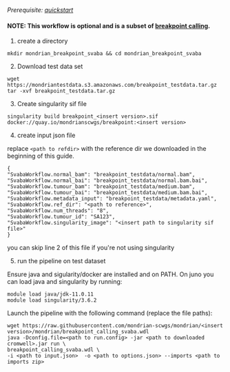 
*Prerequisite: [quickstart](README.md)*

#### NOTE: This workflow is optional and is a subset of [breakpoint calling](quickstart/breakpoint_calling.wdl).


1. create a directory 
```
mkdir mondrian_breakpoint_svaba && cd mondrian_breakpoint_svaba
```

2. Download test data set

```
wget https://mondriantestdata.s3.amazonaws.com/breakpoint_testdata.tar.gz
tar -xvf breakpoint_testdata.tar.gz
```

3. Create singularity sif file
```
singularity build breakpoint_<insert version>.sif docker://quay.io/mondrianscwgs/breakpoint:<insert version>
```

4. create input json file

replace `<path to refdir>` with the reference dir we downloaded in the beginning of this guide.

```
{
"SvabaWorkflow.normal_bam": "breakpoint_testdata/normal.bam",
"SvabaWorkflow.normal_bai": "breakpoint_testdata/normal.bam.bai",
"SvabaWorkflow.tumour_bam": "breakpoint_testdata/medium.bam",
"SvabaWorkflow.tumour_bai": "breakpoint_testdata/medium.bam.bai",
"SvabaWorkflow.metadata_input": "breakpoint_testdata/metadata.yaml",
"SvabaWorkflow.ref_dir": "<path to reference>",
"SvabaWorkflow.num_threads": "8",
"SvabaWorkflow.tumour_id": "SA123",
"SvabaWorkflow.singularity_image": "<insert path to singularity sif file>"
}
```

you can skip line 2 of this file if you're not using singularity 

5. run the pipeline on test dataset

Ensure java and sigularity/docker are installed and on PATH. On juno you can load  java and singularity by running:

```
module load java/jdk-11.0.11
module load singularity/3.6.2
```

Launch the pipeline with the following command (replace the file paths):

```
wget https://raw.githubusercontent.com/mondrian-scwgs/mondrian/<insert version>/mondrian/breakpoint_calling_svaba.wdl
java -Dconfig.file=<path to run.config> -jar <path to downloaded cromwell>.jar run \
breakpoint_calling_svaba.wdl \
-i <path to input.json>  -o <path to options.json> --imports <path to imports zip>
```

